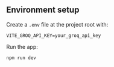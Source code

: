 ## Environment setup

Create a `.env` file at the project root with:

```
VITE_GROQ_API_KEY=your_groq_api_key
```

Run the app:

```
npm run dev
```
